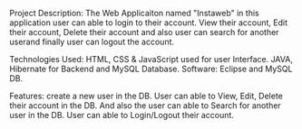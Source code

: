 Project Description:
  The Web Applicaiton named "Instaweb" in this application user can able to login to their account. View their account, Edit their account, Delete their account and also user can search for another userand finally user can logout the account.

Technologies Used: 
    HTML, CSS & JavaScript used for user Interface. 
    JAVA, Hibernate for Backend and MySQL Database. 
    Software: Eclipse and MySQL DB.
  
Features:
    create a new user in the DB.
    User can able to View, Edit, Delete their account in the DB.
    And also the user can able to Search for another user in the DB.
    User can able to Login/Logout their account.
